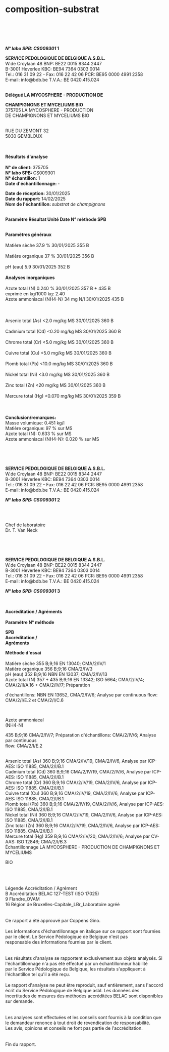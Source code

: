 # composition-substrat
<!DOCTYPE html PUBLIC "-//W3C//DTD HTML 4.01 Transitional//EN"
"http://www.w3.org/TR/html4/loose.dtd">
<html><head><title>Microsoft Word - VER_CS009301_F_149954320570.rtf</title>
<meta http-equiv="Content-Type" content="text/html; charset=UTF-8">
</head>
<body>
<div style="page-break-before:always; page-break-after:always"><div><p> <br/></p>
<p> <br/> <br/></p>
<p><b><i>N&#176; labo SPB: CS009301</i> 1 <br/></b></p>
<p><b>SERVICE PEDOLOGIQUE DE BELGIQUE A.S.B.L. <br/></b>W.de Croylaan 48  BNP: BE22 0015 8344 2447 <br/>B-3001 Heverlee   KBC: BE94 7364 0303 0014 <br/>Tel.: 016 31 09 22 - Fax: 016 22 42 06  PCR: BE95 0000 4991 2358 <br/>E-mail: info@bdb.be  T.V.A.:     BE 0420.415.024 <br/></p>
<p>   <br/><b>D&#233;l&#233;gu&#233; </b>  <b>LA MYCOSPHERE - PRODUCTION DE <br/></b></p>
<p><b>CHAMPIGNONS ET MYCELIUMS BIO  </b> <br/>375705<b> </b>LA MYCOSPHERE - PRODUCTION <br/>DE CHAMPIGNONS ET MYCELIUMS BIO  <br/></p>
<p>  <br/>    RUE DU ZEMONT 32   <br/>    5030 GEMBLOUX <br/>     <br/>    <br/></p>
<p><b>R&#233;sultats d'analyse <br/></b> <br/><b>N&#176; de client:  </b>375705 <br/><b>N&#176; labo SPB: </b> CS009301 <br/><b>N&#176; &#233;chantillon: </b> 1 <br/><b>Date d'&#233;chantillonnage: </b> - <br/></p>
<p><b>Date de r&#233;ception: </b> 30/01/2025 <br/><b>Date du rapport: </b> 14/02/2025 <br/><b>Nom de l'&#233;chantillon: </b> <i>substrat de champignons<br/></i></p>
<p> <br/><b>Param&#232;tre R&#233;sultat   Unit&#233; Date N&#176; m&#233;thode SPB <br/>       <br/></b></p>
<p><b>Param&#232;tres g&#233;n&#233;raux</b>       <br/> <br/>Mati&#232;re s&#232;che 37.9   % 30/01/2025 355 B <br/> <br/>Mati&#232;re organique 37   % 30/01/2025 356 B <br/> <br/>pH (eau) 5.9    30/01/2025 352 B <br/> <br/><b>Analyses inorganiques</b>       <br/> <br/>Azote total (N) 0.240   % 30/01/2025 357 B + 435 B <br/>                                                 exprim&#233; en kg/1000 kg: 2.40 <br/>Azote ammoniacal (NH4-N) 34   mg N/l 30/01/2025 435 B <br/> <br/><b> </b>       <br/> <br/>Arsenic total (As) &lt;2.0   mg/kg MS 30/01/2025 360 B <br/> <br/>Cadmium total (Cd) &lt;0.20   mg/kg MS 30/01/2025 360 B <br/> <br/>Chrome total (Cr) &lt;5.0   mg/kg MS 30/01/2025 360 B <br/> <br/>Cuivre total (Cu) &lt;5.0   mg/kg MS 30/01/2025 360 B <br/> <br/>Plomb total (Pb) &lt;10.0   mg/kg MS 30/01/2025 360 B <br/> <br/>Nickel total (Ni) &lt;3.0   mg/kg MS 30/01/2025 360 B <br/> <br/>Zinc total (Zn) &lt;20   mg/kg MS 30/01/2025 360 B <br/> <br/>Mercure total (Hg) &lt;0.070   mg/kg MS 30/01/2025 359 B <br/> <br/>   <b>  </b>  <br/> <br/><b>Conclusion/remarques:</b> <br/>Masse volumique:  0.451  kg/l  <br/>Mati&#232;re organique:  97  % sur MS  <br/>Azote total (N):  0.633  % sur MS  <br/>Azote ammoniacal (NH4-N):  0.020  % sur MS  <br/> </p>

</div></div>
<div style="page-break-before:always; page-break-after:always"><div><p> <br/></p>
<p> <br/></p>
<p><b>SERVICE PEDOLOGIQUE DE BELGIQUE A.S.B.L. <br/></b>W.de Croylaan 48  BNP: BE22 0015 8344 2447 <br/>B-3001 Heverlee   KBC: BE94 7364 0303 0014 <br/>Tel.: 016 31 09 22 - Fax: 016 22 42 06  PCR: BE95 0000 4991 2358 <br/>E-mail: info@bdb.be  T.V.A.:     BE 0420.415.024 <br/></p>
<p><b><i>N&#176; labo SPB: CS009301</i> 2 <br/></b></p>
<p> <br/></p>
<p>  <br/> Chef de laboratoire <br/> Dr. T. Van Neck </p>

</div></div>
<div style="page-break-before:always; page-break-after:always"><div><p> <br/></p>
<p> <br/></p>
<p><b>SERVICE PEDOLOGIQUE DE BELGIQUE A.S.B.L. <br/></b>W.de Croylaan 48  BNP: BE22 0015 8344 2447 <br/>B-3001 Heverlee   KBC: BE94 7364 0303 0014 <br/>Tel.: 016 31 09 22 - Fax: 016 22 42 06  PCR: BE95 0000 4991 2358 <br/>E-mail: info@bdb.be  T.V.A.:     BE 0420.415.024 <br/></p>
<p><b><i>N&#176; labo SPB: CS009301</i> 3 <br/></b></p>
<p> <br/> <br/><b>Accr&#233;ditation / Agr&#233;ments <br/></b> <br/><b>Param&#232;tre N&#176; m&#233;thode <br/></b></p>
<p><b>SPB <br/>Accr&#233;ditation / <br/>Agr&#233;ments <br/></b></p>
<p><b>M&#233;thode d'essai  <br/>    <br/></b>Mati&#232;re s&#232;che 355 B;9;16 EN 13040; CMA/2/IV/1  <br/>Mati&#232;re organique 356 B;9;16 CMA/2/IV/3  <br/>pH (eau) 352 B;9;16 NBN EN 13037; CMA/2/IV/13  <br/>Azote total (N) 357  + 435 B;9;16 EN 13342; ISO 5664; CMA/2/IV/4; CMA/2/II/A.16 + CMA/2/IV/7; Pr&#233;paration <br/></p>
<p>d'&#233;chantillons: NBN EN 13652, CMA/2/IV/6; Analyse par continuous flow: <br/>CMA/2/I/E.2 et CMA/2/I/C.6 <br/></p>
<p> <br/></p>
<p>Azote ammoniacal <br/>(NH4-N) <br/></p>
<p>435 B;9;16 CMA/2/IV/7; Pr&#233;paration d'&#233;chantillons: CMA/2/IV/6; Analyse par continuous <br/>flow: CMA/2/I/E.2 <br/></p>
<p> <br/>Arsenic total (As) 360 B;9;16 CMA/2/IV/19, CMA/2/IV/6, Analyse par ICP-AES: ISO 11885, CMA/2/I/B.1  <br/>Cadmium total (Cd) 360 B;9;16 CMA/2/IV/19, CMA/2/IV/6, Analyse par ICP-AES: ISO 11885, CMA/2/I/B.1  <br/>Chrome total (Cr) 360 B;9;16 CMA/2/IV/19, CMA/2/IV/6, Analyse par ICP-AES: ISO 11885, CMA/2/I/B.1  <br/>Cuivre total (Cu) 360 B;9;16 CMA/2/IV/19, CMA/2/IV/6, Analyse par ICP-AES: ISO 11885, CMA/2/I/B.1  <br/>Plomb total (Pb) 360 B;9;16 CMA/2/IV/19, CMA/2/IV/6, Analyse par ICP-AES: ISO 11885, CMA/2/I/B.1  <br/>Nickel total (Ni) 360 B;9;16 CMA/2/IV/19, CMA/2/IV/6, Analyse par ICP-AES: ISO 11885, CMA/2/I/B.1  <br/>Zinc total (Zn) 360 B;9;16 CMA/2/IV/19, CMA/2/IV/6, Analyse par ICP-AES: ISO 11885, CMA/2/I/B.1  <br/>Mercure total (Hg) 359 B;9;16 CMA/2/IV/20; CMA/2/IV/6; Analyse par CV-AAS: ISO 12846; CMA/2/I/B.3  <br/>&#201;chantillonnage   LA MYCOSPHERE - PRODUCTION DE CHAMPIGNONS ET MYCELIUMS <br/></p>
<p>BIO <br/> <br/></p>
<p>  <b> </b>  <br/> <br/>L&#233;gende Accr&#233;ditation / Agr&#233;ment  <br/>B Accr&#233;ditation BELAC 127-TEST (ISO 17025)  <br/>9 Flandre_OVAM  <br/>16 R&#233;gion de Bruxelles-Capitale_LBr_Laboratoire agr&#233;&#233;  <br/>   <br/> <br/>Ce rapport a &#233;t&#233; approuv&#233; par Coppens Gino. <br/> <br/>Les informations d'&#233;chantillonnage en italique sur ce rapport sont fournies par le client. Le Service P&#233;dologique de Belgique n'est pas <br/>responsable des informations fournies par le client. <br/> <br/> <br/>Les r&#233;sultats d'analyse se rapportent exclusivement aux objets analys&#233;s. Si l'&#233;chantillonnage n'a pas &#233;t&#233; effectu&#233; par un &#233;chantillonneur habilit&#233; <br/>par le Service P&#233;dologique de Belgique, les r&#233;sultats s'appliquent &#224; l'&#233;chantillon tel qu'il a &#233;t&#233; re&#231;u.  <br/> <br/>Le rapport d'analyse ne peut &#234;tre reproduit, sauf enti&#232;rement, sans l'accord &#233;crit du Service P&#233;dologique de Belgique asbl. Les donn&#233;es des <br/>incertitudes de mesures des m&#233;thodes accr&#233;dit&#233;es BELAC sont disponibles sur demande. <br/> <br/> <br/>Les analyses sont effectu&#233;es et les conseils sont fournis &#224; la condition que le demandeur renonce &#224; tout droit de revendication de responsabilit&#233;. <br/>Les avis, opinions et conseils ne font pas partie de l'accr&#233;ditation. <br/> <br/> <br/>Fin du rapport. <br/> <br/> </p>

</div></div>
</body></html>
